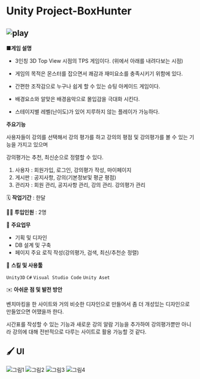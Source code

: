 # **Unity Project-BoxHunter**
![play](https://user-images.githubusercontent.com/114071141/202613229-3f04e0cc-294f-4dae-8dfe-0501bd621e61.PNG)
---

**■게임 설명**

 * 3인칭 3D Top View 시점의 TPS 게임이다. (위에서 아래를 내려다보는 시점)

 * 게임의 목적은 몬스터를 잡으면서 쾌감과 재미요소를 충족시키기 위함에 있다.

 * 간편한 조작감으로 누구나 쉽게 할 수 있는 슈팅 아케이드 게임이다.

 * 배경요소와 알맞은 배경음악으로 몰입감을 극대화 시킨다. 

 * 스테이지별 레벨(난이도)가 있어 지루하지 않는 플레이가 가능하다.

**주요기능**

사용자들이 강의를 선택해서 강의 평가를 하고 강의의 평점 및 강의평가를 볼 수 있는 기능을 가지고 있으며

강의평가는 추천, 최신순으로 정렬할 수 있다.

1. 사용자 :  회원가입, 로그인, 강의평가 작성, 마이페이지
2. 게시판 :  공지사항, 강의(기본정보및 평균 평점)
3. 관리자 :  회원 관리, 공지사항 관리, 강의 관리. 강의평가 관리

🗓️ **작업기간** : 한달

👨‍💻 **투입인원** : 2명

📒 **주요업무** 

- 기획 및 디자인
- DB 설계 및 구축
- 페이지 주요 로직 작성(강의평가, 검색, 최신/추천순 정렬)

🌱 **스킬 및 사용툴**

`Unity3D` `C#` `Visual Studio Code` `Unity Aset`

✉️ **아쉬운 점 및 발전 방안**

벤치마킹을 한 사이트와 거의 비슷한 디자인으로 만들어서 좀 더 개성있는 디자인으로 만들었으면 어땠을까 한다.

시간표를 작성할 수 있는 기능과 새로운 강의 알람 기능을 추가하여 강의평가뿐만 아니라 강의에 대해 전반적으로 다루는 사이트로 활용 가능할 것 같다.

🖌️ **UI**
---
![그림1](https://user-images.githubusercontent.com/111633448/185753116-ef5f90a8-cd9d-4dc3-975a-b1981c2f548b.png)
![그림2](https://user-images.githubusercontent.com/111633448/185753164-966bb077-7b3c-41f6-ac1e-a41a874bc4cc.png)
![그림3](https://user-images.githubusercontent.com/111633448/185753168-6122629b-771c-446a-bee8-70dcbca9205c.png)
![그림4](https://user-images.githubusercontent.com/111633448/185753170-fc019b67-6c07-4e46-bd07-c806f1364bd1.png)
